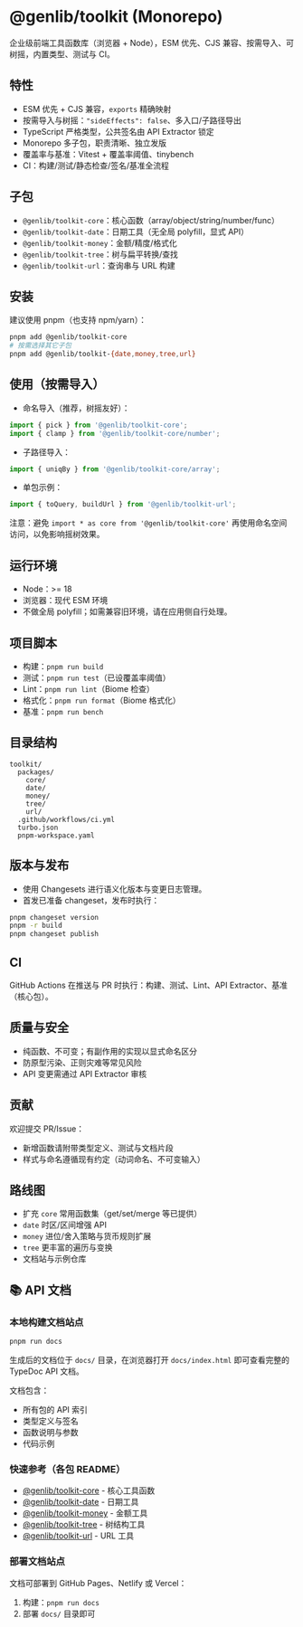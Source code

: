 # @genlib/toolkit (Monorepo)

企业级前端工具函数库（浏览器 + Node），ESM 优先、CJS 兼容、按需导入、可树摇，内置类型、测试与 CI。

## 特性
- ESM 优先 + CJS 兼容，`exports` 精确映射
- 按需导入与树摇：`"sideEffects": false`、多入口/子路径导出
- TypeScript 严格类型，公共签名由 API Extractor 锁定
- Monorepo 多子包，职责清晰、独立发版
- 覆盖率与基准：Vitest + 覆盖率阈值、tinybench
- CI：构建/测试/静态检查/签名/基准全流程

## 子包
- `@genlib/toolkit-core`：核心函数（array/object/string/number/func）
- `@genlib/toolkit-date`：日期工具（无全局 polyfill，显式 API）
- `@genlib/toolkit-money`：金额/精度/格式化
- `@genlib/toolkit-tree`：树与扁平转换/查找
- `@genlib/toolkit-url`：查询串与 URL 构建

## 安装
建议使用 pnpm（也支持 npm/yarn）：
```bash
pnpm add @genlib/toolkit-core
# 按需选择其它子包
pnpm add @genlib/toolkit-{date,money,tree,url}
```

## 使用（按需导入）
- 命名导入（推荐，树摇友好）：
```ts
import { pick } from '@genlib/toolkit-core';
import { clamp } from '@genlib/toolkit-core/number';
```

- 子路径导入：
```ts
import { uniqBy } from '@genlib/toolkit-core/array';
```

- 单包示例：
```ts
import { toQuery, buildUrl } from '@genlib/toolkit-url';
```

注意：避免 `import * as core from '@genlib/toolkit-core'` 再使用命名空间访问，以免影响摇树效果。

## 运行环境
- Node：>= 18
- 浏览器：现代 ESM 环境
- 不做全局 polyfill；如需兼容旧环境，请在应用侧自行处理。

## 项目脚本
- 构建：`pnpm run build`
- 测试：`pnpm run test`（已设覆盖率阈值）
- Lint：`pnpm run lint`（Biome 检查）
- 格式化：`pnpm run format`（Biome 格式化）
- 基准：`pnpm run bench`

## 目录结构
```
toolkit/
  packages/
    core/
    date/
    money/
    tree/
    url/
  .github/workflows/ci.yml
  turbo.json
  pnpm-workspace.yaml
```

## 版本与发布
- 使用 Changesets 进行语义化版本与变更日志管理。
- 首发已准备 changeset，发布时执行：
```bash
pnpm changeset version
pnpm -r build
pnpm changeset publish
```

## CI
GitHub Actions 在推送与 PR 时执行：构建、测试、Lint、API Extractor、基准（核心包）。

## 质量与安全
- 纯函数、不可变；有副作用的实现以显式命名区分
- 防原型污染、正则灾难等常见风险
- API 变更需通过 API Extractor 审核

## 贡献
欢迎提交 PR/Issue：
- 新增函数请附带类型定义、测试与文档片段
- 样式与命名遵循现有约定（动词命名、不可变输入）

## 路线图
- 扩充 `core` 常用函数集（get/set/merge 等已提供）
- `date` 时区/区间增强 API
- `money` 进位/舍入策略与货币规则扩展
- `tree` 更丰富的遍历与变换
- 文档站与示例仓库

## 📚 API 文档

### 本地构建文档站点
```bash
pnpm run docs
```
生成后的文档位于 `docs/` 目录，在浏览器打开 `docs/index.html` 即可查看完整的 TypeDoc API 文档。

文档包含：
- 所有包的 API 索引
- 类型定义与签名
- 函数说明与参数
- 代码示例

### 快速参考（各包 README）
- [@genlib/toolkit-core](./packages/core/README.md) - 核心工具函数
- [@genlib/toolkit-date](./packages/date/README.md) - 日期工具
- [@genlib/toolkit-money](./packages/money/README.md) - 金额工具
- [@genlib/toolkit-tree](./packages/tree/README.md) - 树结构工具
- [@genlib/toolkit-url](./packages/url/README.md) - URL 工具

### 部署文档站点
文档可部署到 GitHub Pages、Netlify 或 Vercel：
1. 构建：`pnpm run docs`
2. 部署 `docs/` 目录即可
